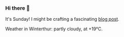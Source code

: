 ### Hi there :wave:

It's Sunday! I might be crafting a fascinating [blog post](https://www.benjaminwuethrich.dev).

Weather in Winterthur: partly cloudy, at +19°C.
